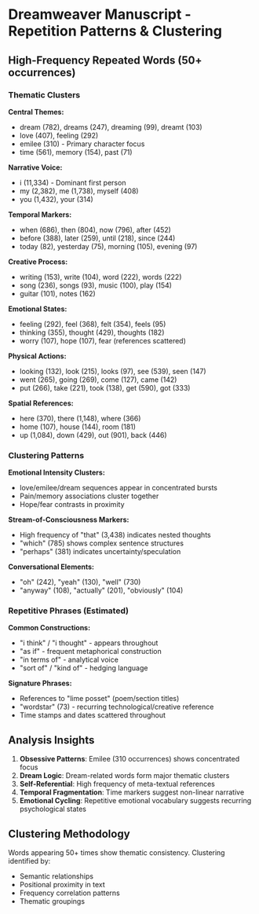 # Dreamweaver Manuscript - Repetition Patterns & Clustering

## High-Frequency Repeated Words (50+ occurrences)

### Thematic Clusters

**Central Themes:**
- dream (782), dreams (247), dreaming (99), dreamt (103)
- love (407), feeling (292)
- emilee (310) - Primary character focus
- time (561), memory (154), past (71)

**Narrative Voice:**
- i (11,334) - Dominant first person
- my (2,382), me (1,738), myself (408)
- you (1,432), your (314)

**Temporal Markers:**
- when (686), then (804), now (796), after (452)
- before (388), later (259), until (218), since (244)
- today (82), yesterday (75), morning (105), evening (97)

**Creative Process:**
- writing (153), write (104), word (222), words (222)
- song (236), songs (93), music (100), play (154)
- guitar (101), notes (162)

**Emotional States:**
- feeling (292), feel (368), felt (354), feels (95)
- thinking (355), thought (429), thoughts (182)
- worry (107), hope (107), fear (references scattered)

**Physical Actions:**
- looking (132), look (215), looks (97), see (539), seen (147)
- went (265), going (269), come (127), came (142)
- put (266), take (221), took (138), get (590), got (333)

**Spatial References:**
- here (370), there (1,148), where (366)
- home (107), house (144), room (181)
- up (1,084), down (429), out (901), back (446)

### Clustering Patterns

**Emotional Intensity Clusters:**
- love/emilee/dream sequences appear in concentrated bursts
- Pain/memory associations cluster together
- Hope/fear contrasts in proximity

**Stream-of-Consciousness Markers:**
- High frequency of "that" (3,438) indicates nested thoughts
- "which" (785) shows complex sentence structures
- "perhaps" (381) indicates uncertainty/speculation

**Conversational Elements:**
- "oh" (242), "yeah" (130), "well" (730)
- "anyway" (108), "actually" (201), "obviously" (104)

### Repetitive Phrases (Estimated)

**Common Constructions:**
- "i think" / "i thought" - appears throughout
- "as if" - frequent metaphorical construction
- "in terms of" - analytical voice
- "sort of" / "kind of" - hedging language

**Signature Phrases:**
- References to "lime posset" (poem/section titles)
- "wordstar" (73) - recurring technological/creative reference
- Time stamps and dates scattered throughout

## Analysis Insights

1. **Obsessive Patterns**: Emilee (310 occurrences) shows concentrated focus
2. **Dream Logic**: Dream-related words form major thematic clusters
3. **Self-Referential**: High frequency of meta-textual references
4. **Temporal Fragmentation**: Time markers suggest non-linear narrative
5. **Emotional Cycling**: Repetitive emotional vocabulary suggests recurring psychological states

## Clustering Methodology
Words appearing 50+ times show thematic consistency. Clustering identified by:
- Semantic relationships
- Positional proximity in text
- Frequency correlation patterns
- Thematic groupings
